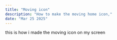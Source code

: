 ```yaml
---
title: "Moving icon"
description: "How to make the moving home icon,"
date: "Mar 25 2025"
---
```


this is how i made the moving icon on my screen

